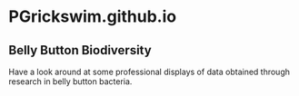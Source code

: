 # PGrickswim.github.io

## Belly Button Biodiversity

Have a look around at some professional displays of data obtained through research in belly button bacteria. 
